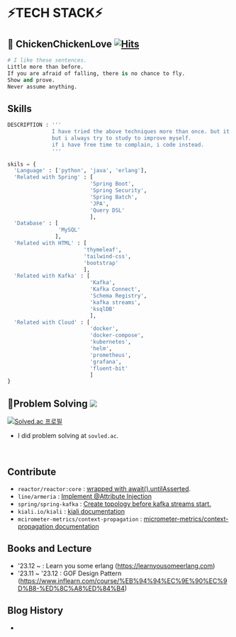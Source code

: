 # ⚡**TECH STACK**⚡
<div align="left">
  


## 👋 ChickenChickenLove [![Hits](https://hits.seeyoufarm.com/api/count/incr/badge.svg?url=https%3A%2F%2Fgithub.com%2Fchickenchickenlove&count_bg=%2379C83D&title_bg=%23555555&icon=&icon_color=%23E7E7E7&title=hits&edge_flat=false)](https://hits.seeyoufarm.com)
  ```python
  # I like these sentences.
  Little more than before.
  If you are afraid of falling, there is no chance to fly.
  Show and prove.
  Never assume anything.
  ```

## Skills
  ```python
  DESCRIPTION : '''
                I have tried the above techniques more than once. but it does not mean that i'm professional that techs.
                but i always try to study to improve myself.
                if i have free time to complain, i code instead.
                '''
  
  skils = {
    'Language' : ['python', 'java', 'erlang'],
    'Related with Spring' : [
                            'Spring Boot', 
                            'Spring Security', 
                            'Spring Batch', 
                            'JPA', 
                            'Query DSL'
                            ],
    'Database' : [
                  'MySQL'
                 ],  
    'Related with HTML' : [
                          'thymeleaf', 
                          'tailwind-css', 
                          'bootstrap'
                          ],
    'Related with Kafka' : [
                            'Kafka', 
                            'Kafka Connect',
                            'Schema Registry',
                            'kafka streams',
                            'ksqlDB'
                            ],
    'Related with Cloud' : [
                            'docker', 
                            'docker-compose', 
                            'kubernetes', 
                            'helm', 
                            'prometheus', 
                            'grafana',
                            'fluent-bit'
                            ]
  }
  ```
  


## 👋Problem Solving <img src="https://img.shields.io/badge/Python-black?style=for-the-badge&logo=Python&logoColor=#3776AB"/>

[![Solved.ac
프로필](http://mazassumnida.wtf/api/v2/generate_badge?boj=chickenchickenlove)](https://solved.ac/chickenchickenlove)
<br/>
- I did problem solving at `sovled.ac`.
<br/>


## Contribute
- `reactor/reactor:core` : [wrapped with await().untilAsserted](https://github.com/reactor/reactor-core/pull/3779).
- `line/armeria` : [Implement @Attribute Injection](https://github.com/line/armeria/pull/5547)
- `spring/spring-kafka` : [Create topology before kafka streams start.](https://github.com/spring-projects/spring-kafka/pull/3172)
- `kiali.io/kiali` : [kiali documentation](https://github.com/kiali/kiali.io/pull/765)
- `mcirometer-metrics/context-propagation` : [micrometer-metrics/context-propagation documentation](https://github.com/micrometer-metrics/context-propagation/pull/223)

## Books and Lecture
- '23.12 ~ : Learn you some erlang (https://learnyousomeerlang.com)
- '23.11 ~ '23.12 : GOF Design Pattern (https://www.inflearn.com/course/%EB%94%94%EC%9E%90%EC%9D%B8-%ED%8C%A8%ED%84%B4)

## Blog History
- 



</div>


<!--
**chickenchickenlove/chickenchickenlove** is a ✨ _special_ ✨ repository because its `README.md` (this file) appears on your GitHub profile.

Here are some ideas to get you started:

- 🔭 I’m currently working on ...
- 🌱 I’m currently learning ...
- 👯 I’m looking to collaborate on ...
- 🤔 I’m looking for help with ...
- 💬 Ask me about ...
- 📫 How to reach me: ...
- 😄 Pronouns: ...
- ⚡ Fun fact: ...
-->
